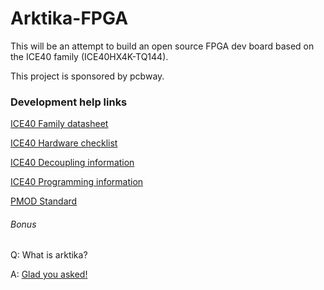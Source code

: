 # Arktika-FPGA

This will be an attempt to build an open source FPGA dev board based on the ICE40 family (ICE40HX4K-TQ144).

This project is sponsored by pcbway.



### Development help links

[ICE40 Family datasheet](https://static6.arrow.com/aropdfconversion/5a93cb52911751cf0d102889c061f1e82d924150/3ice40lphxfamilydatasheet.pdf)

[ICE40 Hardware checklist](http://www.latticesemi.com/~/media/LatticeSemi/Documents/ApplicationNotes/IK/iCE40HardwareChecklist.pdf?document_id=47779)

[ICE40 Decoupling information](https://www.latticesemi.com/-/media/LatticeSemi/Documents/ApplicationNotes/PT/PowerDecouplingandBypassFilteringforProgrammableDevices.ashx?document_id=8374)

[ICE40 Programming information](http://www.latticesemi.com/dynamic/view_document.cfm?document_id=46502)

[PMOD Standard](http://digilentinc.com/Pmods/Digilent-Pmod_%20Interface_Specification.pdf)

###### Bonus

Q: What is arktika?

A: [Glad you asked!](https://en.wikipedia.org/wiki/Arktika_(1972_icebreaker))

